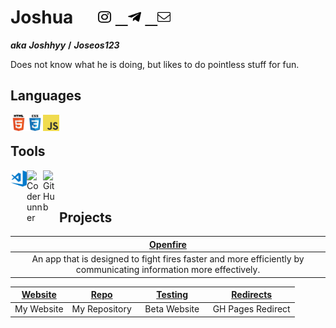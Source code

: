 <h1> Joshua &nbsp;&nbsp;&nbsp;&nbsp;
<a href="https://joseos.com">
	<img src="https://raw.githubusercontent.com/Joseos123/Joseos123/master/Resources/instagram.svg" width="21" height="21"></a>
<a href="https://t.me/joshhhhyyyy">&nbsp;&nbsp;
	<img src="https://raw.githubusercontent.com/Joseos123/Joseos123/master/Resources/telegram.svg" width="21" height="21"></a>
<a href="mailto:Joshua@joseos.com">&nbsp;&nbsp;
	<img src="https://raw.githubusercontent.com/Joseos123/Joseos123/master/Resources/envelope.svg" width="21" height="21"></a>
</h1>

***aka*** ***Joshhyy*** **/** ***Joseos123***	 

Does not know what he is doing, but likes to do pointless stuff for fun.


## Languages
<img align="left" alt="HTML5" width="26px" src="https://raw.githubusercontent.com/github/explore/80688e429a7d4ef2fca1e82350fe8e3517d3494d/topics/html/html.png" />
<img align="left" alt="CSS3" width="26px" src="https://raw.githubusercontent.com/github/explore/80688e429a7d4ef2fca1e82350fe8e3517d3494d/topics/css/css.png" />
<img align="left" alt="JavaScript" width="26px" src="https://raw.githubusercontent.com/github/explore/80688e429a7d4ef2fca1e82350fe8e3517d3494d/topics/javascript/javascript.png" />

<br />

## Tools
<img align="left" alt="Visual Studio Code" width="26px" src="https://raw.githubusercontent.com/github/explore/80688e429a7d4ef2fca1e82350fe8e3517d3494d/topics/visual-studio-code/visual-studio-code.png" />
<img align="left" alt="Coderunner" width="26px" src="https://coderunnerapp.com/images/icon.png" />
<img align="left" alt="GitHub" width="26px" src="https://cdn.jsdelivr.net/npm/simple-icons@v3/icons/github.svg" />

<br />
<br />

## Projects

| [Openfire](https://github.com/Joseos123/OpenFire) |
| :-: |
| An app that is designed to fight fires faster and more efficiently by communicating information more effectively.|

| [Website](https://github.com/joseoscom/joseos.com) | [Repo](https://github.com/joseoscomrepo/repo.joseos.com) | [Testing](https://github.com/joseoscom/beta) | [Redirects](https://github.com/Joseos123/Redirects) |
| :-: | :-: | :-: | :-: |
| My Website | My Repository | &nbsp;&nbsp;Beta Website&nbsp;&nbsp; | GH Pages Redirect |

